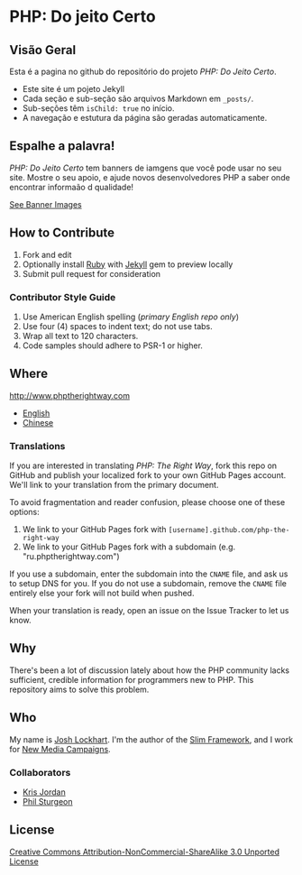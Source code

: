 # PHP: Do jeito Certo

## Visão Geral

Esta é a pagina no github do repositório do projeto _PHP: Do Jeito Certo_.

* Este site é um pojeto Jekyll
* Cada seção e sub-seção são arquivos Markdown em `_posts/`.
* Sub-seções têm `isChild: true` no início.
* A navegação e estutura da página são geradas automaticamente.

## Espalhe a palavra!

_PHP: Do Jeito Certo_ tem banners de iamgens que você pode usar no seu site. Mostre o seu apoio, e ajude novos desenvolvedores PHP
a saber onde encontrar informaão d qualidade!

[See Banner Images](http://www.phptherightway.com/banners.html)

## How to Contribute

1. Fork and edit
2. Optionally install [Ruby](https://rvm.io/rvm/install/) with [Jekyll](https://github.com/mojombo/jekyll/) gem to preview locally
3. Submit pull request for consideration

### Contributor Style Guide

1. Use American English spelling (*primary English repo only*)
2. Use four (4) spaces to indent text; do not use tabs.
3. Wrap all text to 120 characters.
4. Code samples should adhere to PSR-1 or higher.

## Where

<http://www.phptherightway.com>

* [English](http://www.phptherightway.com)
* [Chinese](http://wulijun.github.com/php-the-right-way)

### Translations

If you are interested in translating _PHP: The Right Way_, fork this repo on GitHub and publish your localized fork to your own GitHub Pages account. We'll link to your translation from the primary document.

To avoid fragmentation and reader confusion, please choose one of these options:

1. We link to your GitHub Pages fork with `[username].github.com/php-the-right-way`
2. We link to your GitHub Pages fork with a subdomain (e.g. "ru.phptherightway.com")

If you use a subdomain, enter the subdomain into the `CNAME` file, and ask us to setup DNS for you. If you do not use a subdomain, remove the `CNAME` file entirely else your fork will not build when pushed.

When your translation is ready, open an issue on the Issue Tracker to let us know.

## Why

There's been a lot of discussion lately about how the PHP community lacks sufficient, credible information for programmers new to PHP. This repository aims to solve this problem.

## Who

My name is [Josh Lockhart](http://twitter.com/codeguy). I'm the author of the [Slim Framework](http://www.slimframework.com/), and I work for [New Media Campaigns](http://www.newmediacampaigns.com/).

### Collaborators

* [Kris Jordan](http://krisjordan.com/)
* [Phil Sturgeon](http://philsturgeon.co.uk/)

## License

[Creative Commons Attribution-NonCommercial-ShareAlike 3.0 Unported License](http://creativecommons.org/licenses/by-nc-sa/3.0/)
